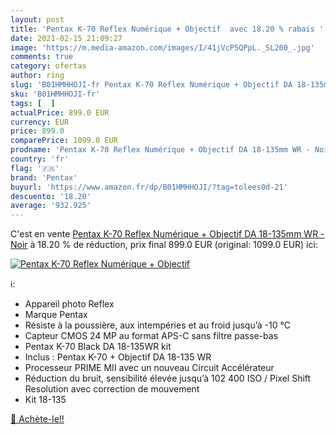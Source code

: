 ```yaml
---
layout: post
title: 'Pentax K-70 Reflex Numérique + Objectif  avec 18.20 % rabais '
date: 2021-02-15 21:09:27
image: 'https://m.media-amazon.com/images/I/41jVcP5QPpL._SL200_.jpg'
comments: true
category: ofertas
author: ring
slug: 'B01HMHHOJI-fr Pentax K-70 Reflex Numérique + Objectif DA 18-135mm WR - Noir'
sku: 'B01HMHHOJI-fr'
tags: [  ]
actualPrice: 899.0 EUR
currency: EUR
price: 899.0
comparePrice: 1099.0 EUR
prodname: 'Pentax K-70 Reflex Numérique + Objectif DA 18-135mm WR - Noir'
country: 'fr'
flag: '🇫🇷'
brand: 'Pentax'
buyurl: 'https://www.amazon.fr/dp/B01HMHHOJI/?tag=tolees0d-21'
descuento: '18.20'
average: '932.925'
---
```


C'est en vente [Pentax K-70 Reflex Numérique + Objectif DA 18-135mm WR - Noir](https://www.amazon.fr/dp/B01HMHHOJI/?tag=tolees0d-21)  à  18.20 % de réduction, prix final  899.0 EUR (original: 1099.0 EUR) ici:

[![Pentax K-70 Reflex Numérique + Objectif ](https://m.media-amazon.com/images/I/41jVcP5QPpL._SL200_.jpg)](https://www.amazon.fr/dp/B01HMHHOJI/?tag=tolees0d-21)

ℹ️:

- Appareil photo Reflex
- Marque Pentax
- Résiste à la poussière, aux intempéries et au froid jusqu’à -10 °C
- Capteur CMOS 24 MP au format APS-C sans filtre passe-bas
- Pentax K-70 Black DA 18-135WR kit
- Inclus : Pentax K-70 + Objectif DA 18-135 WR
- Processeur PRIME MII avec un nouveau Circuit Accélérateur
- Réduction du bruit, sensibilité élevée jusqu’à 102 400 ISO / Pixel Shift Resolution avec correction de mouvement
- Kit 18-135

[🛒 Achète-le!!](https://www.amazon.fr/dp/B01HMHHOJI/?tag=tolees0d-21)
